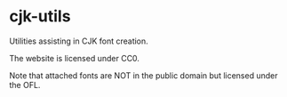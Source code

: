 # cjk-utils
 Utilities assisting in CJK font creation.

The website is licensed under CC0.

Note that attached fonts are NOT in the public domain but licensed under the OFL.
